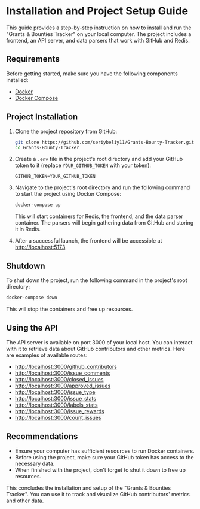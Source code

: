 # Installation and Project Setup Guide

This guide provides a step-by-step instruction on how to install and run the "Grants & Bounties Tracker" on your local computer. The project includes a frontend, an API server, and data parsers that work with GitHub and Redis.

## Requirements

Before getting started, make sure you have the following components installed:

- [Docker](https://www.docker.com/get-started)
- [Docker Compose](https://docs.docker.com/compose/install/)

## Project Installation

1. Clone the project repository from GitHub:

   ```bash
   git clone https://github.com/seriybeliy11/Grants-Bounty-Tracker.git
   cd Grants-Bounty-Tracker
   ```

2. Create a `.env` file in the project's root directory and add your GitHub token to it (replace `YOUR_GITHUB_TOKEN` with your token):

   ```
   GITHUB_TOKEN=YOUR_GITHUB_TOKEN
   ```

3. Navigate to the project's root directory and run the following command to start the project using Docker Compose:

   ```bash
   docker-compose up
   ```

   This will start containers for Redis, the frontend, and the data parser container. The parsers will begin gathering data from GitHub and storing it in Redis.

4. After a successful launch, the frontend will be accessible at [http://localhost:5173](http://localhost:5173).

## Shutdown

To shut down the project, run the following command in the project's root directory:

```bash
docker-compose down
```

This will stop the containers and free up resources.

## Using the API

The API server is available on port 3000 of your local host. You can interact with it to retrieve data about GitHub contributors and other metrics. Here are examples of available routes:

- [http://localhost:3000/github_contributors](http://localhost:3000/github_contributors)
- [http://localhost:3000/issue_comments](http://localhost:3000/issue_comments)
- [http://localhost:3000/closed_issues](http://localhost:3000/closed_issues)
- [http://localhost:3000/approved_issues](http://localhost:3000/approved_issues)
- [http://localhost:3000/issue_type](http://localhost:3000/issue_type)
- [http://localhost:3000/issue_stats](http://localhost:3000/issue_stats)
- [http://localhost:3000/labels_stats](http://localhost:3000/labels_stats)
- [http://localhost:3000/issue_rewards](http://localhost:3000/issue_rewards)
- [http://localhost:3000/count_issues](http://localhost:3000/count_issues)

## Recommendations

- Ensure your computer has sufficient resources to run Docker containers.
- Before using the project, make sure your GitHub token has access to the necessary data.
- When finished with the project, don't forget to shut it down to free up resources.

This concludes the installation and setup of the "Grants & Bounties Tracker". You can use it to track and visualize GitHub contributors' metrics and other data.
